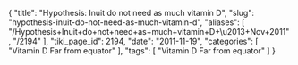 {
    "title": "Hypothesis: Inuit do not need as much vitamin D",
    "slug": "hypothesis-inuit-do-not-need-as-much-vitamin-d",
    "aliases": [
        "/Hypothesis+Inuit+do+not+need+as+much+vitamin+D+\u2013+Nov+2011",
        "/2194"
    ],
    "tiki_page_id": 2194,
    "date": "2011-11-19",
    "categories": [
        "Vitamin D Far from equator"
    ],
    "tags": [
        "Vitamin D Far from equator"
    ]
}